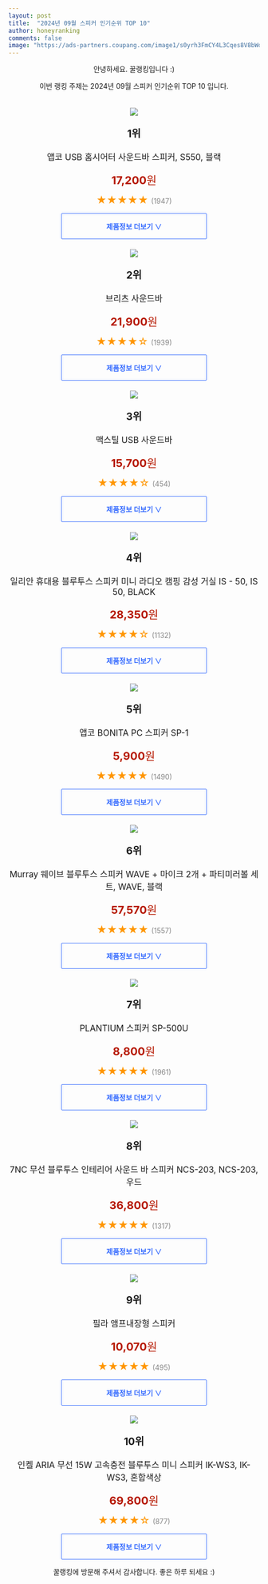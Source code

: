 ```yaml
---
layout: post
title:  "2024년 09월 스피커 인기순위 TOP 10"
author: honeyranking
comments: false
image: "https://ads-partners.coupang.com/image1/s0yrh3FmCY4L3Cqes8V8bWqNx_OX6Bzqmdq5Ic09wBelD4rJnD4OS_3-JCEFKJtuskV9X8cpQhulGv2xrAxjvXf_LWdTBOEaNHs9AEh4Ab78kdTRyhwYVY4cqunhpe17f-9Db3sWJMeJ7JfmpCHeLoAUbtvUC7GSHtmOA-tqIpwX7ZcmQyY0l0DB-3i-txaFG49ypDtoXKCLeb6V7TJCBq8O4aMZNBYfoYbxOVEOXPpLESW5_94GdXvwSyrZe8egtZFsfXlmhg6kSBLU7LBM-Pvuwd2SN96v"
---
```

<p style="text-align: center;">안녕하세요. 꿀랭킹입니다 :)</p>
<p style="text-align: center;">이번 랭킹 주제는 2024년 09월 스피커 인기순위 TOP 10 입니다.</p><center><img src="https://ads-partners.coupang.com/image1/s0yrh3FmCY4L3Cqes8V8bWqNx_OX6Bzqmdq5Ic09wBelD4rJnD4OS_3-JCEFKJtuskV9X8cpQhulGv2xrAxjvXf_LWdTBOEaNHs9AEh4Ab78kdTRyhwYVY4cqunhpe17f-9Db3sWJMeJ7JfmpCHeLoAUbtvUC7GSHtmOA-tqIpwX7ZcmQyY0l0DB-3i-txaFG49ypDtoXKCLeb6V7TJCBq8O4aMZNBYfoYbxOVEOXPpLESW5_94GdXvwSyrZe8egtZFsfXlmhg6kSBLU7LBM-Pvuwd2SN96v" style="margin-top:20px" /></center><p style="text-align: center; font-size: 20px"><b>1위</b></p><p style="text-align: center; font-size: 17px">앱코 USB 홈시어터 사운드바 스피커, S550, 블랙</p><p style="text-align: center;"><span style="color: #b61800; font-size: 22px;"><b>17,200</b>원</span></p><p style="text-align: center;"><span style="color: #ff9600; font-size: 20px;">★★★★★ </span><span style="color: #878787;">(1947)</span></p><center><a href="https://link.coupang.com/re/AFFSDP?lptag=AF3899140&subid=honeyrank&pageKey=7178307952&itemId=18099391415&vendorItemId=85251596586&traceid=V0-153-abae183a79923b2b&clickBeacon=af1720c0-6a93-11ef-b8df-376768869916%7E3&requestid=20240904170000182134230310&token=31850C%7CMIXED"><div style="font-size: 14px; display: inline-block; padding: 15px 90px; color: #346aff; border-radius: 2px; border: 1px solid #346aff; cursor: pointer;"><b>제품정보 더보기 &or;</b></div></a></center><center><img src="https://ads-partners.coupang.com/image1/cK4F17twyis5K2FhcBEw9V5m5NM4Ig3B0un_dK9057N7xrHUWONmf2jHMzg8cUWQMR7GYvkC732Y8CdPPQcBxBAYOT9o177tdn_8m4vvF1ng4rtHntC65-svOB3eykffSJKlx3zBorHp95ez9rczD3oifTt_H4wSHKpT1NC0zXTU-Ce6IPmNRAyuI2BgX2Vtujhl6jWNWoTSmUiiE0cuWQK8xcIS4h_fnTwwTNO7CsVMlRMx1jeeqS3BTbNhUO3JnefW04uXAGD3pDSjy9VHWm6uz9Cz-d_gTp8=" style="margin-top:20px" /></center><p style="text-align: center; font-size: 20px"><b>2위</b></p><p style="text-align: center; font-size: 17px">브리츠 사운드바</p><p style="text-align: center;"><span style="color: #b61800; font-size: 22px;"><b>21,900</b>원</span></p><p style="text-align: center;"><span style="color: #ff9600; font-size: 20px;">★★★★☆ </span><span style="color: #878787;">(1939)</span></p><center><a href="https://link.coupang.com/re/AFFSDP?lptag=AF3899140&subid=honeyrank&pageKey=1020744&itemId=4313779&vendorItemId=3011294211&traceid=V0-153-dd4ce8f766d8bca7&requestid=20240904170000182134230310&token=31850C%7CMIXED"><div style="font-size: 14px; display: inline-block; padding: 15px 90px; color: #346aff; border-radius: 2px; border: 1px solid #346aff; cursor: pointer;"><b>제품정보 더보기 &or;</b></div></a></center><center><img src="https://ads-partners.coupang.com/image1/vsPwevwM0LmFSj66vhGI4P48CUxtFGZXh_PF_otFPoQmWDbz_bhjYfd8r86x3UZOx4Qa9aCu47fXGx4Itwe_4F9Cq3iGw4X-JrmoTS6EpjfyQu_N1ipgeah7DW0IaW6UdlNZUuPqL6JtYQDz4a_jZ7y5pbJcng15BL6X8P5Gf3dJ9voGkaBioTOBS4CQrs0A-7h-767eiOf8JHNWJVi8Y2aAmgsnTLls4WymH3e8R753HO_Hpc5SXuFXyks8DeS6XZiLw1MihPfb-7BmEpkSORN0Nq71vKLb" style="margin-top:20px" /></center><p style="text-align: center; font-size: 20px"><b>3위</b></p><p style="text-align: center; font-size: 17px">맥스틸 USB 사운드바</p><p style="text-align: center;"><span style="color: #b61800; font-size: 22px;"><b>15,700</b>원</span></p><p style="text-align: center;"><span style="color: #ff9600; font-size: 20px;">★★★★☆ </span><span style="color: #878787;">(454)</span></p><center><a href="https://link.coupang.com/re/AFFSDP?lptag=AF3899140&subid=honeyrank&pageKey=24568929&itemId=95631350&vendorItemId=3171122003&traceid=V0-153-8a3f5767b5bbbdd3&requestid=20240904170000182134230310&token=31850C%7CMIXED"><div style="font-size: 14px; display: inline-block; padding: 15px 90px; color: #346aff; border-radius: 2px; border: 1px solid #346aff; cursor: pointer;"><b>제품정보 더보기 &or;</b></div></a></center><center><img src="https://ads-partners.coupang.com/image1/_HXbG7Hvbv1EW4ye_GdWV3kCm4_j0_Xh_VEQyeMegZD2SWwTK_8AlB9eIJNsT0A0ho61iosyi4zZei_PNdaNPL8sznrJ5TNPyhZv2YodRpfLOZRF_cV40a4B-cxOg2gmdoxqNTgeIwazLixKqKfL8E7w9t0XIF-jpkUbNDWVM1H95yqJcyWU3oLX1IXQ5AnyzhWKHa2BaJA9NTwtZeX5RS2A-iTUMMsxyGUUjk1MhaBOslZlWq-nnGTwBMhxfnKGg4yJTND8B8GPMPxU2e6snp4UB-EDgNe366AIXaebLo3xWvVk2swKgu8e2z8HNJM=" style="margin-top:20px" /></center><p style="text-align: center; font-size: 20px"><b>4위</b></p><p style="text-align: center; font-size: 17px">일리안 휴대용 블루투스 스피커 미니 라디오 캠핑 감성 거실 IS - 50, IS 50, BLACK</p><p style="text-align: center;"><span style="color: #b61800; font-size: 22px;"><b>28,350</b>원</span></p><p style="text-align: center;"><span style="color: #ff9600; font-size: 20px;">★★★★☆ </span><span style="color: #878787;">(1132)</span></p><center><a href="https://link.coupang.com/re/AFFSDP?lptag=AF3899140&subid=honeyrank&pageKey=7091522421&itemId=17673150230&vendorItemId=84994706461&traceid=V0-153-5b0cc663c6133bd7&clickBeacon=af1720c0-6a93-11ef-ad65-9e62038a7b82%7E3&requestid=20240904170000182134230310&token=31850C%7CMIXED"><div style="font-size: 14px; display: inline-block; padding: 15px 90px; color: #346aff; border-radius: 2px; border: 1px solid #346aff; cursor: pointer;"><b>제품정보 더보기 &or;</b></div></a></center><center><img src="https://ads-partners.coupang.com/image1/jGh4LztX2loRcnxgjLxl8E_uWsmhoS_WGYlPMYUZkz2FW2rTWqP2NhwJPbzEac-8BUqy22b9bjr-NpUBgTbE0R1nJRHoYRr4x5fdMwnA00mKlFVDog7-aniT-cIkjZag3r1nn5R25NnTRXGNlshHVavqL-7Bh8V6Ifix8kLH5vRJSE2xboS_93xPSQgUnu-3RtksADfcTRClAY5F4JFAhTszFIeffba_okfNuUodQ5QOb3NFMwncFvl8424t5_Wx9_uoz1v3BCKeaZ-t9mvOon7YkaYRsUFhXZvH" style="margin-top:20px" /></center><p style="text-align: center; font-size: 20px"><b>5위</b></p><p style="text-align: center; font-size: 17px">앱코 BONITA PC 스피커 SP-1</p><p style="text-align: center;"><span style="color: #b61800; font-size: 22px;"><b>5,900</b>원</span></p><p style="text-align: center;"><span style="color: #ff9600; font-size: 20px;">★★★★★ </span><span style="color: #878787;">(1490)</span></p><center><a href="https://link.coupang.com/re/AFFSDP?lptag=AF3899140&subid=honeyrank&pageKey=1504273315&itemId=2582705886&vendorItemId=70574936433&traceid=V0-153-15e09180e55e33be&requestid=20240904170000182134230310&token=31850C%7CMIXED"><div style="font-size: 14px; display: inline-block; padding: 15px 90px; color: #346aff; border-radius: 2px; border: 1px solid #346aff; cursor: pointer;"><b>제품정보 더보기 &or;</b></div></a></center><center><img src="https://ads-partners.coupang.com/image1/AKhRqhNuibrxlqDgAE5vZ3pbgiJyWm5-db_yJzgoXlP-lRlxWfJEV5bT6xNL-yCkep3RyBNtSMFVb_PjgWtz2FXkR8sH9PnAopHpvUgpo8TLrQW_O6g7BU2xR0HBxoPC6ivzXgaHY6nzgIPFHtBRHey6lGpDyC6c2gODrIVj1AN0LDMJkzK8kVL-PM3doOCgXi5Rfo8_SQGEN6QFlM169xAmpktsmUX5Yqh6EGGAYXkvKRTWmkEzPCrDLClv6h_lX9J6mhqRU7tuDNHQmlQG8yhLJxKDjt90ijSGNZU=" style="margin-top:20px" /></center><p style="text-align: center; font-size: 20px"><b>6위</b></p><p style="text-align: center; font-size: 17px">Murray 웨이브 블루투스 스피커 WAVE + 마이크 2개 + 파티미러볼 세트, WAVE, 블랙</p><p style="text-align: center;"><span style="color: #b61800; font-size: 22px;"><b>57,570</b>원</span></p><p style="text-align: center;"><span style="color: #ff9600; font-size: 20px;">★★★★★ </span><span style="color: #878787;">(1557)</span></p><center><a href="https://link.coupang.com/re/AFFSDP?lptag=AF3899140&subid=honeyrank&pageKey=8017094708&itemId=22392225508&vendorItemId=89437174961&traceid=V0-153-9104708bbb1ced6b&clickBeacon=af1720c0-6a93-11ef-9224-f7e01cb46c70%7E3&requestid=20240904170000182134230310&token=31850C%7CMIXED"><div style="font-size: 14px; display: inline-block; padding: 15px 90px; color: #346aff; border-radius: 2px; border: 1px solid #346aff; cursor: pointer;"><b>제품정보 더보기 &or;</b></div></a></center><center><img src="https://ads-partners.coupang.com/image1/FTcyDeZPwZ3XY76RFWWtQ6SZf44HPZzSONMmyMGTha3mb2fqr7a8HtlGy0M59CLVKUVag5uCgr_RqQW_ELwmc71WleagbMAChFJPXC3akIwxR5ofUNTYrqWcgtFBYeSOQ06TePs571pHsT-58OxIh3_kNBZc9zQ8s1FI1g_3UEmHgjBHyXLVkWRNauihhsLPH01yao9GVLl3cpoTzfilAsf45of-VILOH6SzXsheUO2UiNebtwX493OR7ZuEYyM2R88qatpkE0hZblbCbSC9b-RMst4kqBpdR8dZZE5IGWsUC_mQDc1j-Cl1" style="margin-top:20px" /></center><p style="text-align: center; font-size: 20px"><b>7위</b></p><p style="text-align: center; font-size: 17px">PLANTIUM 스피커 SP-500U</p><p style="text-align: center;"><span style="color: #b61800; font-size: 22px;"><b>8,800</b>원</span></p><p style="text-align: center;"><span style="color: #ff9600; font-size: 20px;">★★★★★ </span><span style="color: #878787;">(1961)</span></p><center><a href="https://link.coupang.com/re/AFFSDP?lptag=AF3899140&subid=honeyrank&pageKey=85554430&itemId=270562412&vendorItemId=3655478849&traceid=V0-153-5bfcc0cd064bcae3&requestid=20240904170000182134230310&token=31850C%7CMIXED"><div style="font-size: 14px; display: inline-block; padding: 15px 90px; color: #346aff; border-radius: 2px; border: 1px solid #346aff; cursor: pointer;"><b>제품정보 더보기 &or;</b></div></a></center><center><img src="https://ads-partners.coupang.com/image1/Tb104pIwwovffz0WTca25A1Nih1sqy9vrc9sdm0CVA-dLdFpNoYpUSU-LDfX4AqfbniRZGEeQysn4_-tqUxRHyh-lg13HESf3y8Z3zMRTaU5nKD8HiHLvT24j-re2YMk9bm3JLXyPiQ0fwC20ihrPf0J2GEKgAYp4Sz8sNCQcXP3N4cuzzwwzECjdzzfTBJ-WX_OnU4qBqAF3Pdq7_P9jtgQlHlsiCRkw73O9Lj2hLjP30aHjh-n03joJ__QY5lkuNEMjzGex5BNUvAhNZ4nXPrB_AF5lFvfqNPBOsFGQbo=" style="margin-top:20px" /></center><p style="text-align: center; font-size: 20px"><b>8위</b></p><p style="text-align: center; font-size: 17px">7NC 무선 블루투스 인테리어 사운드 바 스피커 NCS-203, NCS-203, 우드</p><p style="text-align: center;"><span style="color: #b61800; font-size: 22px;"><b>36,800</b>원</span></p><p style="text-align: center;"><span style="color: #ff9600; font-size: 20px;">★★★★★ </span><span style="color: #878787;">(1317)</span></p><center><a href="https://link.coupang.com/re/AFFSDP?lptag=AF3899140&subid=honeyrank&pageKey=7869730586&itemId=21495571564&vendorItemId=90477213609&traceid=V0-153-bd60a9f8dc5de80e&clickBeacon=af1720c0-6a93-11ef-ab1e-70b4307825c1%7E3&requestid=20240904170000182134230310&token=31850C%7CMIXED"><div style="font-size: 14px; display: inline-block; padding: 15px 90px; color: #346aff; border-radius: 2px; border: 1px solid #346aff; cursor: pointer;"><b>제품정보 더보기 &or;</b></div></a></center><center><img src="https://ads-partners.coupang.com/image1/rekRLui7U18BL-JPrQUA7WX4--3TqepiO7kWIfQxj0vtZfu-f3YXy2o-2A6k8JcKe0N5-8P55lqEbeOd9uyyg_kPA6QhKTV_JtvNcBEkaRUDkbHxgBJ_r6BYeQI_0-xQqI3NilEP_npMaTSRHW-bZBq3vLKeT6_uH2_TYfhF2BXdqhj8SAqy97B1rnwQiMsTqHIedp4TSzzbUmxmEAO4NkYd16ZcfvAdgCL3Gf0pzGNaSg0yxc0z57ISfMvayM_rbttMCQohu641yobwYxT7I9P6_zsF3wWZ" style="margin-top:20px" /></center><p style="text-align: center; font-size: 20px"><b>9위</b></p><p style="text-align: center; font-size: 17px">필라 앰프내장형 스피커</p><p style="text-align: center;"><span style="color: #b61800; font-size: 22px;"><b>10,070</b>원</span></p><p style="text-align: center;"><span style="color: #ff9600; font-size: 20px;">★★★★★ </span><span style="color: #878787;">(495)</span></p><center><a href="https://link.coupang.com/re/AFFSDP?lptag=AF3899140&subid=honeyrank&pageKey=148050479&itemId=428142863&vendorItemId=4055565716&traceid=V0-153-5c57ab1c4bf5f29c&requestid=20240904170000182134230310&token=31850C%7CMIXED"><div style="font-size: 14px; display: inline-block; padding: 15px 90px; color: #346aff; border-radius: 2px; border: 1px solid #346aff; cursor: pointer;"><b>제품정보 더보기 &or;</b></div></a></center><center><img src="https://ads-partners.coupang.com/image1/ICyMjmcFLay7JFbFIKrBI1jgtBYCay-vs1DJmgdjhsJP00aj-wjry57EM2fvwTDZhm5njQvc2AMfiiTsp8GVHlsnu-4UhFqPijqf3ape05kj7p0A5yxnPlIVvJmBMeozKlqsLdvdtLNwyYtYeEIWTZX56ZrLyYHm_xRfwIy49raa2-mfX-SX20LOnhYGaQ68RzCOaweMTRF9onTbGQND7dGb9KQnXmiZSQw_NFFlAuRTUY6JLmYob9ujumuG8riCs7_FnFtMF7q2wybsQKz9yo_IaukARQ==" style="margin-top:20px" /></center><p style="text-align: center; font-size: 20px"><b>10위</b></p><p style="text-align: center; font-size: 17px">인켈 ARIA 무선 15W 고속충전 블루투스 미니 스피커 IK-WS3, IK-WS3, 혼합색상</p><p style="text-align: center;"><span style="color: #b61800; font-size: 22px;"><b>69,800</b>원</span></p><p style="text-align: center;"><span style="color: #ff9600; font-size: 20px;">★★★★☆ </span><span style="color: #878787;">(877)</span></p><center><a href="https://link.coupang.com/re/AFFSDP?lptag=AF3899140&subid=honeyrank&pageKey=7251219233&itemId=18446149425&vendorItemId=89056113265&traceid=V0-153-bc46c6815f2d27c2&clickBeacon=af1747d0-6a93-11ef-83fc-ddafb5446a1c%7E3&requestid=20240904170000182134230310&token=31850C%7CMIXED"><div style="font-size: 14px; display: inline-block; padding: 15px 90px; color: #346aff; border-radius: 2px; border: 1px solid #346aff; cursor: pointer;"><b>제품정보 더보기 &or;</b></div></a></center><p style="text-align: center;">꿀랭킹에 방문해 주셔서 감사합니다. 좋은 하루 되세요 :)</p>